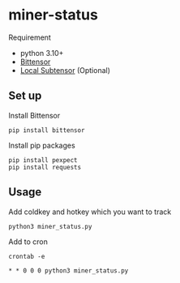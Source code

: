 # miner-status

Requirement
- python 3.10+
- [Bittensor](https://github.com/opentensor/bittensor)
- [Local Subtensor](https://github.com/opentensor/subtensor) (Optional)

## Set up
Install Bittensor
```
pip install bittensor
```

Install pip packages
```
pip install pexpect
pip install requests
```

## Usage

Add coldkey and hotkey which you want to track

```
python3 miner_status.py
```

Add to cron
```
crontab -e
```
```
* * 0 0 0 python3 miner_status.py
```
